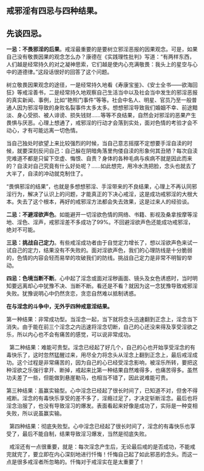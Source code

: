 ## 戒邪淫有四忌与四种结果。

## 先谈四忌。

 **一忌：不畏邪淫的后果**。戒淫最重要的是要树立邪淫恶报的因果观念。可是，如果自己没有敬畏因果的观念怎么办？康德在《实践理性批判》写道：“有两样东西，人们越是经常持久的对之凝神思索，它们越是使内心充满敬畏：我头上的星空与心中的道德律。”这段话很好的回答了这个问题。

树立敬畏因果观念的途径，一是经常持久地看《寿康宝鉴》、《安士全书——欲海回狂》等戒淫善书，二是经常持久地观察自己生活当中以及社会当中发生的邪淫恶报的真实新闻、事例，比如“艳照门事件”等等。社会中名人、明星、官员乃至一般普通人因为邪淫导致的身败名裂事件太多太多。想想邪淫导致我们婚姻不幸、前途黯淡、身心受损、被人诽谤、损失钱财……等等不良结果，自然会对邪淫的恶果产生畏惧与厌恶。心理上想通了，戒邪淫的行动才会落到实处，面对色情的考验才会不动心，才有可能远离一切色情。

当自己独处时欲望上来比较强烈的时候，当自己意志摇摆不定想要手淫自渎的时候，就要深刻反问自己：自己躲在阴暗角落里佝偻自渎的形象何其丑陋？每次自渎完难道不都是只留下空虚、悔恨、自责？身体的各种毛病与疾病不就是因此而来的？自渎对自己究竟有什么好处呢？……如此想完，用冷水洗把脸，念头也就去了大半了，自渎的冲动就克制住了。

“畏惧邪淫的结果”，也就是多想想邪淫、手淫带来的不良结果，心理上不再认同邪淫行为，解决了认识上的问题，才能真正的下决心戒淫，这是成功戒邪淫的大根大本。失去了这个根本，再好的戒邪淫方法都会失去效果，这是过来人的经验谈。

**二忌：不避淫欲声色**。如能避开一切淫欲色情的网络、书籍、影视及桑拿按摩等淫地、淫色、淫声，戒邪淫差不多成功了99%。不回避淫欲声色还能成功戒邪淫，绝对不可能。

 **三忌：挑战自己定力**。有些戒淫成功者由于自觉定力增长了，想以淫欲声色来试一试自己的定力，结果没有不失败的。面对淫欲声色，我们的心理防线是十分脆弱的，色情的内容会轻而易举的攻破我们的防线。挑战自己定力是非常不明智的举动。

**四忌：色境当断不断**。心中起了淫念或面对淫秽画面、镜头及女色诱惑时，当时明知要远离却心中犹豫不决、当断不断。看还是不看？就因为这一念犹豫导致戒邪淫失败。犹豫说明心中仍然贪恋，贪恋自然难以抵制诱惑。

**在与淫念的斗争中，无外乎四种戒意淫结果。**

 第一种结果：非常成功型。当淫念一起，当下就将念头迅速翻到正念上，淫念当下消失。由于能在前三个淫念之内迅速将淫念切断，自己的心还没来得及享受淫欲之乐，所以内心也不会有痛苦的感觉，可以说非常成功。

   第二种结果：难能可贵型。淫念已经起了好几个，自己的心也开始享受淫念的有毒快乐了，这时忽然猛醒过来，用尽全力将念头从淫念上翻到正念上，最后戒淫成功。这个过程是非常痛苦的，因为自己的心已经受淫念影响，被淫乐所转，要把这种淫欲之乐强行拿开、断掉，戒起来比第一种结果自然难得多，也痛苦得多。虽然功夫差了一些，但能做到悬崖勒马，也相当不错了，因此说难能可贵。

  第三种结果：虽赢实输型。心中淫念已经起了很长时间了，已知道不对，但舍不得戒断。淫念的有毒快乐享受的差不多了，淫瘾过足了，才决定斩断淫念。最后也将淫念治服了，也没有导致淫习的爆发。表面看起来好像是成功了，实际是一种变相失败，所以说虽赢实输。

     第四种结果：彻底失败型。心中淫念已经起了很长时间了，淫念的有毒快乐也享受了，最后不能自制，结果导致淫习爆发，当然是彻底失败。
  
   戒淫还有一点很重要，就是：每次淫念产生后，无论最后戒的是否成功，不能戒完就完了，要立即在内心深刻地进行忏悔！忏悔自己起了如此邪恶的念头。而这一点是很多戒淫者所忽略的。忏悔对于戒淫实在是太重要了！
     

